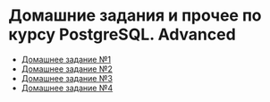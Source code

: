 # Домашние задания и прочее по курсу PostgreSQL. Advanced

- [ Домашнее задание №1 ](homework01/readme.md "ДЗ №1") 
- [ Домашнее задание №2 ](homework02/readme.md "ДЗ №2") 
- [ Домашнее задание №3 ](homework03/readme.md "ДЗ №3") 
- [ Домашнее задание №4 ](homework04/readme.md "ДЗ №4") 
